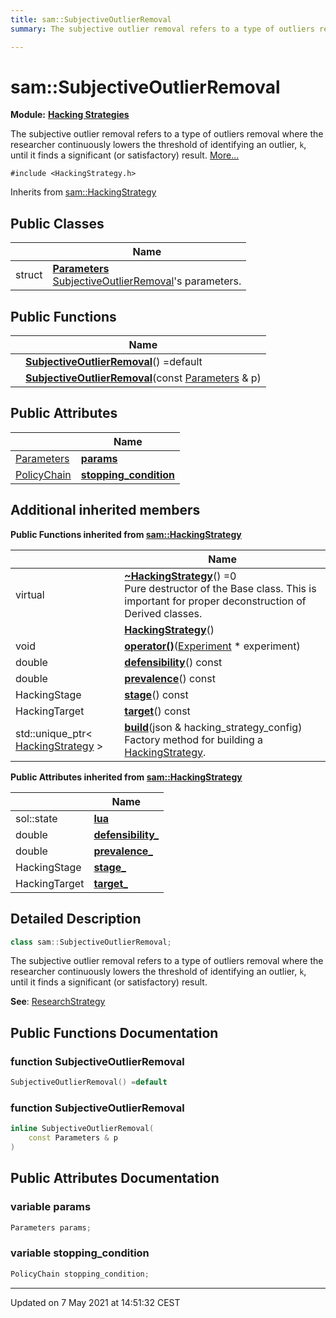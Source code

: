 ```yaml
---
title: sam::SubjectiveOutlierRemoval
summary: The subjective outlier removal refers to a type of outliers removal where the researcher continuously lowers the threshold of identifying an outlier, k, until it finds a significant (or satisfactory) result. 

---
```


# sam::SubjectiveOutlierRemoval

**Module:** **[Hacking Strategies](/doxygen/Modules/group___hacking_strategies/)**



The subjective outlier removal refers to a type of outliers removal where the researcher continuously lowers the threshold of identifying an outlier, `k`, until it finds a significant (or satisfactory) result.  [More...](#detailed-description)


`#include <HackingStrategy.h>`

Inherits from [sam::HackingStrategy](/doxygen/Classes/classsam_1_1_hacking_strategy/)

## Public Classes

|                | Name           |
| -------------- | -------------- |
| struct | **[Parameters](/doxygen/Classes/structsam_1_1_subjective_outlier_removal_1_1_parameters/)** <br>[SubjectiveOutlierRemoval](/doxygen/Classes/classsam_1_1_subjective_outlier_removal/)'s parameters.  |

## Public Functions

|                | Name           |
| -------------- | -------------- |
| | **[SubjectiveOutlierRemoval](/doxygen/Classes/classsam_1_1_subjective_outlier_removal/#function-subjectiveoutlierremoval)**() =default |
| | **[SubjectiveOutlierRemoval](/doxygen/Classes/classsam_1_1_subjective_outlier_removal/#function-subjectiveoutlierremoval)**(const [Parameters](/doxygen/Classes/structsam_1_1_subjective_outlier_removal_1_1_parameters/) & p) |

## Public Attributes

|                | Name           |
| -------------- | -------------- |
| [Parameters](/doxygen/Classes/structsam_1_1_subjective_outlier_removal_1_1_parameters/) | **[params](/doxygen/Classes/classsam_1_1_subjective_outlier_removal/#variable-params)**  |
| [PolicyChain](/doxygen/Classes/structsam_1_1_policy_chain/) | **[stopping_condition](/doxygen/Classes/classsam_1_1_subjective_outlier_removal/#variable-stopping_condition)**  |

## Additional inherited members

**Public Functions inherited from [sam::HackingStrategy](/doxygen/Classes/classsam_1_1_hacking_strategy/)**

|                | Name           |
| -------------- | -------------- |
| virtual | **[~HackingStrategy](/doxygen/Classes/classsam_1_1_hacking_strategy/#function-~hackingstrategy)**() =0<br>Pure destructor of the Base class. This is important for proper deconstruction of Derived classes.  |
| | **[HackingStrategy](/doxygen/Classes/classsam_1_1_hacking_strategy/#function-hackingstrategy)**() |
| void | **[operator()](/doxygen/Classes/classsam_1_1_hacking_strategy/#function-operator())**([Experiment](/doxygen/Classes/classsam_1_1_experiment/) * experiment) |
| double | **[defensibility](/doxygen/Classes/classsam_1_1_hacking_strategy/#function-defensibility)**() const |
| double | **[prevalence](/doxygen/Classes/classsam_1_1_hacking_strategy/#function-prevalence)**() const |
| HackingStage | **[stage](/doxygen/Classes/classsam_1_1_hacking_strategy/#function-stage)**() const |
| HackingTarget | **[target](/doxygen/Classes/classsam_1_1_hacking_strategy/#function-target)**() const |
| std::unique_ptr< [HackingStrategy](/doxygen/Classes/classsam_1_1_hacking_strategy/) > | **[build](/doxygen/Classes/classsam_1_1_hacking_strategy/#function-build)**(json & hacking_strategy_config)<br>Factory method for building a [HackingStrategy](/doxygen/Classes/classsam_1_1_hacking_strategy/).  |

**Public Attributes inherited from [sam::HackingStrategy](/doxygen/Classes/classsam_1_1_hacking_strategy/)**

|                | Name           |
| -------------- | -------------- |
| sol::state | **[lua](/doxygen/Classes/classsam_1_1_hacking_strategy/#variable-lua)**  |
| double | **[defensibility_](/doxygen/Classes/classsam_1_1_hacking_strategy/#variable-defensibility_)**  |
| double | **[prevalence_](/doxygen/Classes/classsam_1_1_hacking_strategy/#variable-prevalence_)**  |
| HackingStage | **[stage_](/doxygen/Classes/classsam_1_1_hacking_strategy/#variable-stage_)**  |
| HackingTarget | **[target_](/doxygen/Classes/classsam_1_1_hacking_strategy/#variable-target_)**  |


## Detailed Description

```cpp
class sam::SubjectiveOutlierRemoval;
```

The subjective outlier removal refers to a type of outliers removal where the researcher continuously lowers the threshold of identifying an outlier, `k`, until it finds a significant (or satisfactory) result. 

**See**: [ResearchStrategy](/doxygen/Classes/classsam_1_1_research_strategy/)
## Public Functions Documentation

### function SubjectiveOutlierRemoval

```cpp
SubjectiveOutlierRemoval() =default
```


### function SubjectiveOutlierRemoval

```cpp
inline SubjectiveOutlierRemoval(
    const Parameters & p
)
```


## Public Attributes Documentation

### variable params

```cpp
Parameters params;
```


### variable stopping_condition

```cpp
PolicyChain stopping_condition;
```


-------------------------------

Updated on  7 May 2021 at 14:51:32 CEST